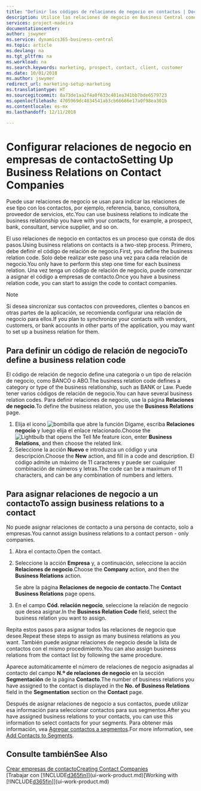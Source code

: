 ```yaml
---
title: "Definir los códigos de relaciones de negocio en contactos | Documentos de Microsoft"
description: Utilice las relaciones de negocio en Business Central como ayuda con el marketing y para indicar las relaciones de ese tipo con los clientes potenciales y los clientes, por ejemplo, un banco o un proveedor de servicios.
services: project-madeira
documentationcenter: 
author: jswymer
ms.service: dynamics365-business-central
ms.topic: article
ms.devlang: na
ms.tgt_pltfrm: na
ms.workload: na
ms.search.keywords: marketing, prospect, contact, client, customer
ms.date: 10/01/2018
ms.author: jswymer
redirect_url: marketing-setup-marketing
ms.translationtype: HT
ms.sourcegitcommit: 8a73de1aa2f4a0f633c401ea341bb7bde6579723
ms.openlocfilehash: 4705969dc4834541ab3cb66666e17a0f98ea301b
ms.contentlocale: es-mx
ms.lasthandoff: 12/11/2018

---
```

# <a name="setting-up-business-relations-on-contact-companies"></a><span data-ttu-id="eaa9c-103">Configurar relaciones de negocio en empresas de contacto</span><span class="sxs-lookup"><span data-stu-id="eaa9c-103">Setting Up Business Relations on Contact Companies</span></span>
<span data-ttu-id="eaa9c-104">Puede usar relaciones de negocio se usan para indicar las relaciones de ese tipo con los contactos, por ejemplo, referencia, banco, consultora, proveedor de servicios, etc.</span><span class="sxs-lookup"><span data-stu-id="eaa9c-104">You can use business relations to indicate the business relationship you have with your contacts, for example, a prospect, bank, consultant, service supplier, and so on.</span></span>

<span data-ttu-id="eaa9c-105">El uso relaciones de negocio en contactos es un proceso que consta de dos pasos.</span><span class="sxs-lookup"><span data-stu-id="eaa9c-105">Using business relations on contacts is a two-step process.</span></span> <span data-ttu-id="eaa9c-106">Primero, debe definir el código de relación de negocio.</span><span class="sxs-lookup"><span data-stu-id="eaa9c-106">First, you define the business relation code.</span></span> <span data-ttu-id="eaa9c-107">Solo debe realizar este paso una vez para cada relación de negocio.</span><span class="sxs-lookup"><span data-stu-id="eaa9c-107">You only have to perform this step one time for each business relation.</span></span> <span data-ttu-id="eaa9c-108">Una vez tenga un código de relación de negocio, puede comenzar a asignar el código a empresas de contacto.</span><span class="sxs-lookup"><span data-stu-id="eaa9c-108">Once you have a business relation code, you can start to assign the code to contact companies.</span></span>

> [!NOTE]  
>   <span data-ttu-id="eaa9c-109">Si desea sincronizar sus contactos con proveedores, clientes o bancos en otras partes de la aplicación, se recomienda configurar una relación de negocio para ellos.</span><span class="sxs-lookup"><span data-stu-id="eaa9c-109">If you plan to synchronize your contacts with vendors, customers, or bank accounts in other parts of the application, you may want to set up a business relation for them.</span></span>

## <a name="to-define-a-business-relation-code"></a><span data-ttu-id="eaa9c-110">Para definir un código de relación de negocio</span><span class="sxs-lookup"><span data-stu-id="eaa9c-110">To define a business relation code</span></span>
<span data-ttu-id="eaa9c-111">El código de relación de negocio define una categoría o un tipo de relación de negocio, como BANCO o ABO.</span><span class="sxs-lookup"><span data-stu-id="eaa9c-111">The business relation code defines a category or type of the business relationship, such as BANK or Law.</span></span> <span data-ttu-id="eaa9c-112">Puede tener varios códigos de relación de negocio.</span><span class="sxs-lookup"><span data-stu-id="eaa9c-112">You can have several business relation codes.</span></span> <span data-ttu-id="eaa9c-113">Para definir relaciones de negocio, use la página **Relaciones de negocio**.</span><span class="sxs-lookup"><span data-stu-id="eaa9c-113">To define the business relation, you use the **Business Relations** page.</span></span>

1. <span data-ttu-id="eaa9c-114">Elija el icono ![bombilla que abre la función Dígame](media/ui-search/search_small.png "Dígame que desea hacer"), escriba **Relaciones negocio** y luego elija el enlace relacionado.</span><span class="sxs-lookup"><span data-stu-id="eaa9c-114">Choose the ![Lightbulb that opens the Tell Me feature](media/ui-search/search_small.png "Tell me what you want to do") icon, enter **Business Relations**, and then choose the related link.</span></span>
2. <span data-ttu-id="eaa9c-115">Seleccione la acción **Nuevo** e introduzca un código y una descripción.</span><span class="sxs-lookup"><span data-stu-id="eaa9c-115">Choose the **New** action, and fill in a code and description.</span></span> <span data-ttu-id="eaa9c-116">El código admite un máximo de 11 caracteres y puede ser cualquier combinación de números y letras.</span><span class="sxs-lookup"><span data-stu-id="eaa9c-116">The code can be a maximum of 11 characters, and can be any combination of numbers and letters.</span></span>

## <a name="AssignBusRelContact"></a> <span data-ttu-id="eaa9c-117">Para asignar relaciones de negocio a un contacto</span><span class="sxs-lookup"><span data-stu-id="eaa9c-117">To assign business relations to a contact</span></span>
<span data-ttu-id="eaa9c-118">No puede asignar relaciones de contacto a una persona de contacto, solo a empresas.</span><span class="sxs-lookup"><span data-stu-id="eaa9c-118">You cannot assign business relations to a contact person - only companies.</span></span>

1. <span data-ttu-id="eaa9c-119">Abra el contacto.</span><span class="sxs-lookup"><span data-stu-id="eaa9c-119">Open the contact.</span></span>
2. <span data-ttu-id="eaa9c-120">Seleccione la acción **Empresa** y, a continuación, seleccione la acción **Relaciones de negocio**.</span><span class="sxs-lookup"><span data-stu-id="eaa9c-120">Choose the **Company** action, and then the **Business Relations** action.</span></span>

    <span data-ttu-id="eaa9c-121">Se abre la página **Relaciones de negocio de contacto**.</span><span class="sxs-lookup"><span data-stu-id="eaa9c-121">The **Contact Business Relations** page opens.</span></span>
3. <span data-ttu-id="eaa9c-122">En el campo **Cód. relación negocio**, seleccione la relación de negocio que desea asignar.</span><span class="sxs-lookup"><span data-stu-id="eaa9c-122">In the **Business Relation Code** field, select the business relation you want to assign.</span></span>

<span data-ttu-id="eaa9c-123">Repita estos pasos para asignar todos las relaciones de negocio que desee.</span><span class="sxs-lookup"><span data-stu-id="eaa9c-123">Repeat these steps to assign as many business relations as you want.</span></span> <span data-ttu-id="eaa9c-124">También puede asignar relaciones de negocio desde la lista de contactos con el mismo procedimiento.</span><span class="sxs-lookup"><span data-stu-id="eaa9c-124">You can also assign business relations from the contact list by following the same procedure.</span></span>

<span data-ttu-id="eaa9c-125">Aparece automáticamente el número de relaciones de negocio asignadas al contacto del campo **N.º de relaciones de negocio** en la sección **Segmentación** de la página **Contacto**.</span><span class="sxs-lookup"><span data-stu-id="eaa9c-125">The number of business relations you have assigned to the contact is displayed in the **No. of Business Relations** field in the **Segmentation** section on the **Contact** page.</span></span>

<span data-ttu-id="eaa9c-126">Después de asignar relaciones de negocio a sus contactos, puede utilizar esa información para seleccionar contactos para sus segmentos.</span><span class="sxs-lookup"><span data-stu-id="eaa9c-126">After you have assigned business relations to your contacts, you can use this information to select contacts for your segments.</span></span> <span data-ttu-id="eaa9c-127">Para obtener más información, vea [Agregar contactos a segmentos](marketing-add-contact-segment.md).</span><span class="sxs-lookup"><span data-stu-id="eaa9c-127">For more information, see [Add Contacts to Segments](marketing-add-contact-segment.md).</span></span>

## <a name="see-also"></a><span data-ttu-id="eaa9c-128">Consulte también</span><span class="sxs-lookup"><span data-stu-id="eaa9c-128">See Also</span></span>
[<span data-ttu-id="eaa9c-129">Crear empresas de contacto</span><span class="sxs-lookup"><span data-stu-id="eaa9c-129">Creating Contact Companies</span></span>](marketing-create-contact-companies.md)  
<span data-ttu-id="eaa9c-130">[Trabajar con [!INCLUDE[d365fin](includes/d365fin_md.md)]](ui-work-product.md)</span><span class="sxs-lookup"><span data-stu-id="eaa9c-130">[Working with [!INCLUDE[d365fin](includes/d365fin_md.md)]](ui-work-product.md)</span></span>

